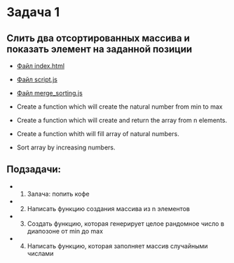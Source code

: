 # Задача 1
## Слить два отсортированных массива и показать элемент на заданной позиции

- [Файл index.html](index.html)
- [Файл script.js](script.js)
- [Файл merge_sorting.js](merge_sorting.js)

 
- Create a function which will create the natural number from min to max
- Create a function which will create and return the array from n elements.
- Create a function whith will fill array of natural numbers.
- Sort array by increasing numbers.

## Подзадачи:
- 1. Залача: попить кофе
- 2. Написать функцию создания массива из n элементов 
- 3. Создать функцию, которая генерирует целое рандомное число в диапозоне от min до  max
- 4. Написать функцию, которая заполняет массив случайными числами
 
